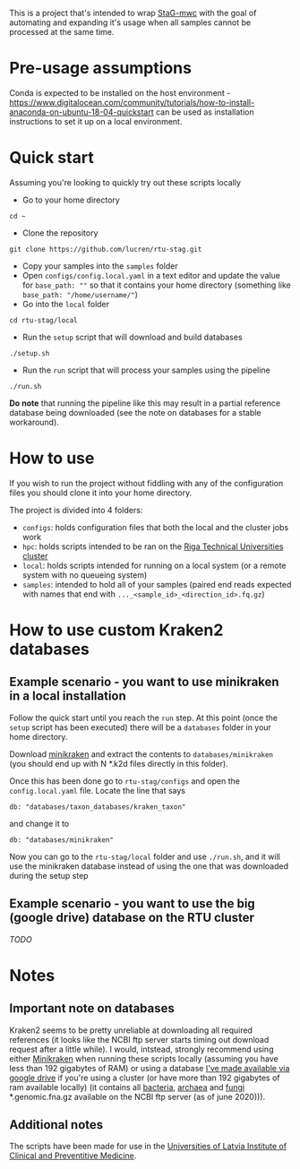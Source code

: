 This is a project that's intended to wrap [StaG-mwc](https://github.com/ctmrbio/stag-mwc) with the goal of automating and expanding it's usage when all samples cannot be processed at the same time.

# Pre-usage assumptions

Conda is expected to be installed on the host environment - https://www.digitalocean.com/community/tutorials/how-to-install-anaconda-on-ubuntu-18-04-quickstart can be used as installation instructions to set it up on a local environment.

# Quick start

Assuming you're looking to quickly try out these scripts locally
* Go to your home directory 
```
cd ~
```
* Clone the repository
```
git clone https://github.com/lucren/rtu-stag.git
```
* Copy your samples into the `samples` folder
* Open `configs/config.local.yaml` in a text editor and update the value for `base_path: ""` so that it contains your home directory (something like `base_path: "/home/username/"`)
* Go into the `local` folder
```
cd rtu-stag/local
```
* Run the `setup` script that will download and build databases 
```
./setup.sh
```
* Run the `run` script that will process your samples using the pipeline
```
./run.sh
```

**Do note** that running the pipeline like this may result in a partial reference database being downloaded (see the note on databases for a stable workaround).

# How to use

If you wish to run the project without fiddling with any of the configuration files you should clone it into your home directory.

The project is divided into 4 folders:
* `configs`: holds configuration files that both the local and the cluster jobs work
* `hpc`: holds scripts intended to be ran on the [Riga Technical Universities cluster](https://hpc.rtu.lv/)
* `local`: holds scripts intended for running on a local system (or a remote system with no queueing system)
* `samples`: intended to hold all of your samples (paired end reads expected with names that end with `..._<sample_id>_<direction_id>.fq.gz`)

# How to use custom Kraken2 databases

## Example scenario - you want to use minikraken in a local installation

Follow the quick start until you reach the `run` step. At this point (once the `setup` script has been executed) there will be a `databases` folder in your home directory.

Download [minikraken](https://ccb.jhu.edu/software/kraken2/index.shtml?t=downloads) and extract the contents to `databases/minikraken` (you should end up with N *.k2d files directly in this folder).

Once this has been done go to `rtu-stag/configs` and open the `config.local.yaml` file. Locate the line that says
```
db: "databases/taxon_databases/kraken_taxon"
```
and change it to 
```
db: "databases/minikraken"
```

Now you can go to the `rtu-stag/local` folder and use `./run.sh`, and it will use the minikraken database instead of using the one that was downloaded during the setup step

## Example scenario - you want to use the big (google drive) database on the RTU cluster

*TODO*

# Notes

## Important note on databases

Kraken2 seems to be pretty unreliable at downloading all required references (it looks like the NCBI ftp server starts timing out download request after a little while). I would, intstead, strongly recommend using either [Minikraken](https://ccb.jhu.edu/software/kraken2/index.shtml?t=downloads) when running these scripts locally (assuming you have less than 192 gigabytes of RAM) or using a database [I've made available via google drive](https://drive.google.com/file/d/1PSdMtl6LDXdn7VvjjIwVTPEtISoQqXmm/view) if you're using a cluster (or have more than 192 gigabytes of ram available locally) (it contains all [bacteria](https://ftp.ncbi.nlm.nih.gov/refseq/release/bacteria/), [archaea](https://ftp.ncbi.nlm.nih.gov/refseq/release/archaea/) and [fungi](https://ftp.ncbi.nlm.nih.gov/refseq/release/fungi/) *.genomic.fna.gz available on the NCBI ftp server (as of june 2020))).

## Additional notes

The scripts have been made for use in the [Universities of Latvia Institute of Clinical and Preventitive Medicine](https://www.kpmi.lu.lv/en-gb/).